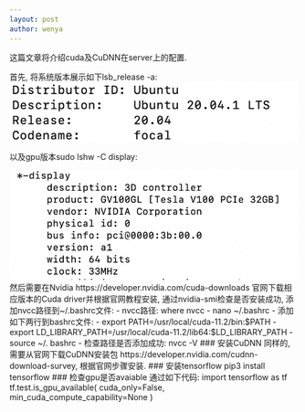 ```yaml
---
layout: post
author: wenya
---
```

这篇文章将介绍cuda及CuDNN在server上的配置.

首先, 将系统版本展示如下lsb_release -a:
<img src='https://github.com/wenyasun/xs_blog.github.io/blob/master/_posts/img/20210217232824.png'> 
<!-- ![image](./img/20210217232824.png) -->
以及gpu版本sudo lshw -C display: 
<!-- <img src = "img/20210217233136.png"> -->
<img src="https://github.com/wenyasun/xs_blog.github.io/blob/master/_posts/img/20210217233136.png">
然后需要在Nvidia https://developer.nvidia.com/cuda-downloads 官网下载相应版本的Cuda driver并根据官网教程安装, 通过nvidia-smi检查是否安装成功, 添加nvcc路径到~/.bashrc文件: 
- nvcc路径: where nvcc
- nano ~/.bashrc
- 添加如下两行到bashrc文件: 
  - export PATH=/usr/local/cuda-11.2/bin:$PATH
  - export LD_LIBRARY_PATH=/usr/local/cuda-11.2/lib64:$LD_LIBRARY_PATH
  - source ~/. bashrc
  - 检查路径是否添加成功: nvcc -V
### 安装CuDNN
同样的, 需要从官网下载CuDNN安装包 https://developer.nvidia.com/cudnn-download-survey, 根据官网步骤安装. 
### 安装tensorflow
pip3 install tensorflow
### 检查gpu是否avaiable
通过如下代码:
import tensorflow as tf 
tf.test.is_gpu_available(
    cuda_only=False, min_cuda_compute_capability=None
) 
